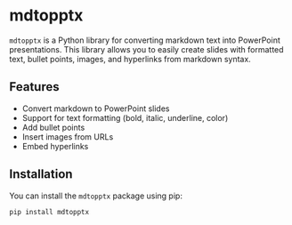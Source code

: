 # mdtopptx

`mdtopptx` is a Python library for converting markdown text into PowerPoint presentations. This library allows you to easily create slides with formatted text, bullet points, images, and hyperlinks from markdown syntax.

## Features

- Convert markdown to PowerPoint slides
- Support for text formatting (bold, italic, underline, color)
- Add bullet points
- Insert images from URLs
- Embed hyperlinks

## Installation

You can install the `mdtopptx` package using pip:

```bash
pip install mdtopptx
```